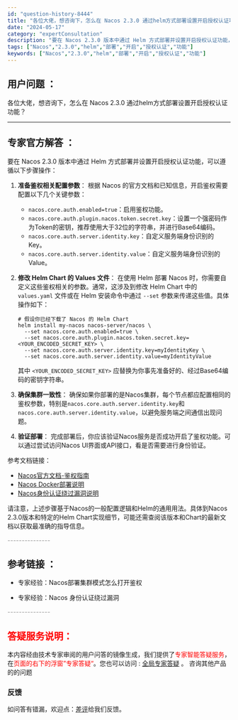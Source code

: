 ```yaml
---
id: "question-history-8444"
title: "各位大佬，想咨询下，怎么在 Nacos 2.3.0 通过helm方式部署设置开启授权认证功能？"
date: "2024-05-17"
category: "expertConsultation"
description: "要在 Nacos 2.3.0 版本中通过 Helm 方式部署并设置开启授权认证功能，可以遵循以下步骤操作：1. **准备鉴权相关配置参数**：   根据 Nacos 的官方文档和已知信息，开启鉴权需要配置以下几个关键参数：   - `nacos.core.auth.enabled=true`：启用鉴"
tags: ["Nacos","2.3.0","helm","部署","开启","授权认证","功能"]
keywords: ["Nacos","2.3.0","helm","部署","开启","授权认证","功能"]
---
```


## 用户问题 ： 
 各位大佬，想咨询下，怎么在 Nacos 2.3.0 通过helm方式部署设置开启授权认证功能？  

---------------
## 专家官方解答 ：

要在 Nacos 2.3.0 版本中通过 Helm 方式部署并设置开启授权认证功能，可以遵循以下步骤操作：

1. **准备鉴权相关配置参数**：
   根据 Nacos 的官方文档和已知信息，开启鉴权需要配置以下几个关键参数：
   - `nacos.core.auth.enabled=true`：启用鉴权功能。
   - `nacos.core.auth.plugin.nacos.token.secret.key`：设置一个强密码作为Token的密钥，推荐使用大于32位的字符串，并进行Base64编码。
   - `nacos.core.auth.server.identity.key`：自定义服务端身份识别的Key。
   - `nacos.core.auth.server.identity.value`：自定义服务端身份识别的Value。

2. **修改 Helm Chart 的 Values 文件**：
   在使用 Helm 部署 Nacos 时，你需要自定义这些鉴权相关的参数。通常，这涉及到修改 Helm Chart 中的 `values.yaml` 文件或在 Helm 安装命令中通过 `--set` 参数来传递这些值。具体操作如下：

   ```shell
   # 假设你已经下载了 Nacos 的 Helm Chart
   helm install my-nacos nacos-server/nacos \
     --set nacos.core.auth.enabled=true \
     --set nacos.core.auth.plugin.nacos.token.secret.key=<YOUR_ENCODED_SECRET_KEY> \
     --set nacos.core.auth.server.identity.key=myIdentityKey \
     --set nacos.core.auth.server.identity.value=myIdentityValue
   ```

   其中 `<YOUR_ENCODED_SECRET_KEY>` 应替换为你事先准备好的、经过Base64编码的密钥字符串。

3. **确保集群一致性**：
   确保如果你部署的是Nacos集群，每个节点都应配置相同的鉴权参数，特别是`nacos.core.auth.server.identity.key`和`nacos.core.auth.server.identity.value`，以避免服务端之间通信出现问题。

4. **验证部署**：
   完成部署后，你应该验证Nacos服务是否成功开启了鉴权功能。可以通过尝试访问Nacos UI界面或API接口，看是否需要进行身份验证。

参考文档链接：
- [Nacos官方文档-鉴权指南](https://nacos.io/docs/latest/guide/user/auth/)
- [Nacos Docker部署说明](https://github.com/nacos-group/nacos-docker)
- [Nacos身份认证绕过漏洞说明](https://nacos.io/blog/announcement-token-secret-key/?source=activity)

请注意，上述步骤基于Nacos的一般配置逻辑和Helm的通用用法。具体到Nacos 2.3.0版本和特定的Helm Chart实现细节，可能还需查阅该版本和Chart的最新文档以获取最准确的指导信息。


<font color="#949494">---------------</font> 


## 参考链接 ：

* 专家经验：Nacos部署集群模式怎么打开鉴权 
 
 * 专家经验：Nacos 身份认证绕过漏洞 


 <font color="#949494">---------------</font> 
 


## <font color="#FF0000">答疑服务说明：</font> 

本内容经由技术专家审阅的用户问答的镜像生成，我们提供了<font color="#FF0000">专家智能答疑服务</font>，在<font color="#FF0000">页面的右下的浮窗”专家答疑“</font>。您也可以访问 : [全局专家答疑](https://answer.opensource.alibaba.com/docs/intro) 。 咨询其他产品的的问题

### 反馈
如问答有错漏，欢迎点：[差评](https://ai.nacos.io/user/feedbackByEnhancerGradePOJOID?enhancerGradePOJOId=13662)给我们反馈。
